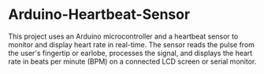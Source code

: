# Arduino-Heartbeat-Sensor
This project uses an Arduino microcontroller and a heartbeat sensor to monitor and display heart rate in real-time. The sensor reads the pulse from the user's fingertip or earlobe, processes the signal, and displays the heart rate in beats per minute (BPM) on a connected LCD screen or serial monitor.
